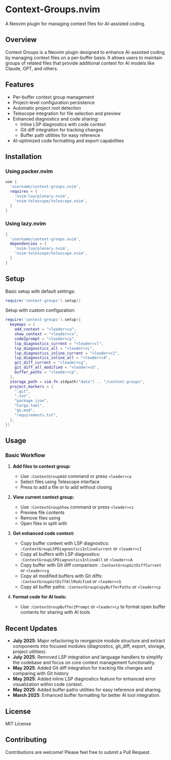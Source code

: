 # Context-Groups.nvim

A Neovim plugin for managing context files for AI-assisted coding.

## Overview

Context Groups is a Neovim plugin designed to enhance AI-assisted coding by managing context files on a per-buffer basis. It allows users to maintain groups of related files that provide additional context for AI models like Claude, GPT, and others.

## Features

- Per-buffer context group management
- Project-level configuration persistence
- Automatic project root detection
- Telescope integration for file selection and preview
- Enhanced diagnostics and code sharing:
  - Inline LSP diagnostics with code context
  - Git diff integration for tracking changes
  - Buffer path utilities for easy reference
- AI-optimized code formatting and export capabilities

## Installation

### Using packer.nvim

```lua
use {
  'username/context-groups.nvim',
  requires = {
    'nvim-lua/plenary.nvim',
    'nvim-telescope/telescope.nvim',
  }
}
```

### Using lazy.nvim

```lua
{
  'username/context-groups.nvim',
  dependencies = {
    'nvim-lua/plenary.nvim',
    'nvim-telescope/telescope.nvim',
  }
}
```

## Setup

Basic setup with default settings:

```lua
require('context-groups').setup()
```

Setup with custom configuration:

```lua
require('context-groups').setup({
  keymaps = {
    add_context = "<leader>ca",
    show_context = "<leader>cs",
    code2prompt = "<leader>cy",
    lsp_diagnostics_current = "<leader>cl",
    lsp_diagnostics_all = "<leader>cL",
    lsp_diagnostics_inline_current = "<leader>cI",
    lsp_diagnostics_inline_all = "<leader>cA",
    git_diff_current = "<leader>cg",
    git_diff_all_modified = "<leader>cG",
    buffer_paths = "<leader>cp",
  },
  storage_path = vim.fn.stdpath("data") .. "/context-groups",
  project_markers = {
    ".git",
    ".svn",
    "package.json",
    "Cargo.toml",
    "go.mod",
    "requirements.txt",
  },
})
```

## Usage

### Basic Workflow

1. **Add files to context group:**
   - Use `:ContextGroupAdd` command or press `<leader>ca`
   - Select files using Telescope interface
   - Press <CR> to add a file or <C-Space> to add without closing

2. **View current context group:**
   - Use `:ContextGroupShow` command or press `<leader>cs`
   - Preview file contents
   - Remove files using <C-d>
   - Open files in split with <C-v>

3. **Get enhanced code context:**
   - Copy buffer content with LSP diagnostics: `:ContextGroupLSPDiagnosticsInlineCurrent` or `<leader>cI`
   - Copy all buffers with LSP diagnostics: `:ContextGroupLSPDiagnosticsInlineAll` or `<leader>cA`
   - Copy buffer with Git diff comparison: `:ContextGroupGitDiffCurrent` or `<leader>cg`
   - Copy all modified buffers with Git diffs: `:ContextGroupGitDiffAllModified` or `<leader>cG`
   - Copy all buffer paths: `:ContextGroupCopyBufferPaths` or `<leader>cp`

4. **Format code for AI tools:**
   - Use `:ContextGroupBuffer2Prompt` or `<leader>cy` to format open buffer contents for sharing with AI tools

## Recent Updates

- **July 2025**: Major refactoring to reorganize module structure and extract components into focused modules (diagnostics, git_diff, export, storage, project utilities).
- **July 2025**: Removed LSP integration and language handlers to simplify the codebase and focus on core context management functionality.
- **May 2025**: Added Git diff integration for tracking file changes and comparing with Git history.
- **May 2025**: Added inline LSP diagnostics feature for enhanced error visualization within code context.
- **May 2025**: Added buffer paths utilities for easy reference and sharing.
- **March 2025**: Enhanced buffer formatting for better AI tool integration.

## License

MIT License

## Contributing

Contributions are welcome! Please feel free to submit a Pull Request.
